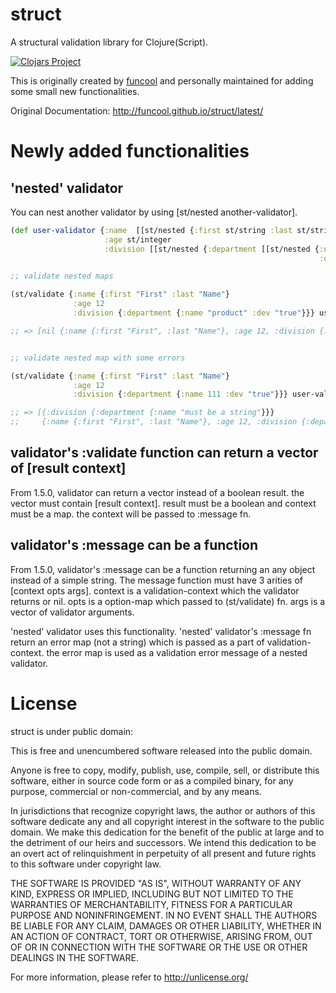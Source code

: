 # struct #

A structural validation library for Clojure(Script).


[![Clojars Project](https://clojars.org/org.clojars.t_yano/struct/latest-version.svg)](https://clojars.org/org.clojars.t_yano/struct)

This is originally created by [funcool](https://github.com/funcool/struct) and personally maintained for adding some small new functionalities.

Original Documentation: http://funcool.github.io/struct/latest/

# Newly added functionalities

## 'nested' validator

You can nest another validator by using [st/nested another-validator].

```clojure
(def user-validator {:name  [[st/nested {:first st/string :last st/string}]]
                     :age st/integer
                     :division [[st/nested {:department [[st/nested {:name st/string
                                                                     :dev st/boolean-str}]]}]]})

;; validate nested maps

(st/validate {:name {:first "First" :last "Name"}
              :age 12
              :division {:department {:name "product" :dev "true"}}} user-validator)

;; => [nil {:name {:first "First", :last "Name"}, :age 12, :division {:department {:name "product", :dev true}}}]


;; validate nested map with some errors

(st/validate {:name {:first "First" :last "Name"}
              :age 12
              :division {:department {:name 111 :dev "true"}}} user-validator)

;; => [{:division {:department {:name "must be a string"}}}
;;     {:name {:first "First", :last "Name"}, :age 12, :division {:department {:dev true}}}]
```


## validator's :validate function can return a vector of [result context]

From 1.5.0, validator can return a vector instead of a boolean result.
the vector must contain [result context]. result must be a boolean and context must be a map.
the context will be passed to :message fn.


## validator's :message can be a function

From 1.5.0, validator's :message can be a function returning an any object instead of a simple string.
The message function must have 3 arities of [context opts args].
context is a validation-context which the validator returns or nil.
opts is a option-map which passed to (st/validate) fn.
args is a vector of validator arguments.

'nested' validator uses this functionality.
'nested' validator's :message fn return an error map (not a string) which is passed as a part of
validation-context. the error map is used as a validation error message of a nested validator.


# License

struct is under public domain:

This is free and unencumbered software released into the public domain.

Anyone is free to copy, modify, publish, use, compile, sell, or
distribute this software, either in source code form or as a compiled
binary, for any purpose, commercial or non-commercial, and by any
means.

In jurisdictions that recognize copyright laws, the author or authors
of this software dedicate any and all copyright interest in the
software to the public domain. We make this dedication for the benefit
of the public at large and to the detriment of our heirs and
successors. We intend this dedication to be an overt act of
relinquishment in perpetuity of all present and future rights to this
software under copyright law.

THE SOFTWARE IS PROVIDED "AS IS", WITHOUT WARRANTY OF ANY KIND,
EXPRESS OR IMPLIED, INCLUDING BUT NOT LIMITED TO THE WARRANTIES OF
MERCHANTABILITY, FITNESS FOR A PARTICULAR PURPOSE AND NONINFRINGEMENT.
IN NO EVENT SHALL THE AUTHORS BE LIABLE FOR ANY CLAIM, DAMAGES OR
OTHER LIABILITY, WHETHER IN AN ACTION OF CONTRACT, TORT OR OTHERWISE,
ARISING FROM, OUT OF OR IN CONNECTION WITH THE SOFTWARE OR THE USE OR
OTHER DEALINGS IN THE SOFTWARE.

For more information, please refer to <http://unlicense.org/>